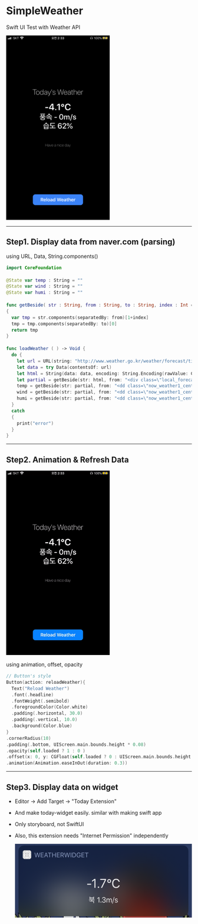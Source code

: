 # SimpleWeather

Swift UI Test with Weather API

<img src="screenshot.png" alt="screenshot" height="500px" />



------

## Step1. Display data from naver.com (parsing)

using URL, Data, String.components()

```swift
import CoreFoundation

@State var temp : String = ""
@State var wind : String = ""
@State var humi : String = ""

func getBeside( str : String, from : String, to : String, index : Int = 0 ) -> String
{
  var tmp = str.components(separatedBy: from)[1+index]
  tmp = tmp.components(separatedBy: to)[0]
  return tmp
}

func loadWeather ( ) -> Void {
  do {
    let url = URL(string: "http://www.weather.go.kr/weather/forecast/timeseries.jsp")!
    let data = try Data(contentsOf: url)
    let html = String(data: data, encoding: String.Encoding(rawValue: CFStringConvertEncodingToNSStringEncoding( 0x0422 )))!
    let partial = getBeside(str: html, from: "<div class=\"local_forecast_inn\">", to: "_<>_<>_")
    temp = getBeside(str: partial, from: "<dd class=\"now_weather1_center temp1 MB10\">", to: "</dd>")
    wind = getBeside(str: partial, from: "<dd class=\"now_weather1_center\">", to: "</dd>")
    humi = getBeside(str: partial, from: "<dd class=\"now_weather1_center\">", to: "</dd>", index: 1)
  }
  catch
  {
    print("error")
  }
}
```



------



## Step2. Animation & Refresh Data

<img src="screenrecord.gif" alt="screenshot" height="500px" />

using animation, offset, opacity

```swift
// Button's style
Button(action: reloadWeather){
  Text("Reload Weather")
  .font(.headline)
  .fontWeight(.semibold)
  .foregroundColor(Color.white)
  .padding(.horizontal, 30.0)
  .padding(.vertical, 10.0)
  .background(Color.blue)
}
.cornerRadius(10)
.padding(.bottom, UIScreen.main.bounds.height * 0.08)
.opacity(self.loaded ? 1 : 0 )
.offset(x: 0, y: CGFloat(self.loaded ? 0 : UIScreen.main.bounds.height * 0.1 ))
.animation(Animation.easeInOut(duration: 0.3))
```



------



## Step3. Display data on widget

- Editor -> Add Target -> "Today Extension"

- And make today-widget easily. similar with making swift app

- Only storyboard, not SwiftUI

- Also, this extension needs "Internet Permission" independently

  <img src="today-widget.png" alt="screenshot" height="200px" />

